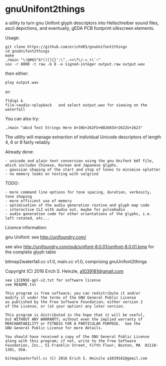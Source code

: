 # gnuUnifont2things
a utility to turn gnu Unifont glyph descriptors into Hellschreiber sound files, ascii depictions, and eventually, gEDA PCB footprint silkscreen elements.

Usage:

	git clone https://github.com/erichVK5/gnuUnifont2things
	cd gnuUnifont2things
	make
	./main "\!@#$%^&*()[]{}':\",.<>\?\/-=_+\`~"
	sox -r 8000 -t raw -b 8 -e signed-integer output.raw output.wav

then either:

	play output.wav

or: 

	fldigi &
	file->audio->playback   and select output.wav for viewing on the waterfall


You can also try:

	./main "abcd Test Strings Here U+30U+262FU+002603U+2622U+2623"

The utility will manage extraction of individual Unicode descriptors of length 4, 6 or 8 fairly reliably.

Already done:

	- unicode and plain text conversion using the gnu Unifont bdf file, which includes Chinese, Korean and Japanese glyphs.
	- gaussian shaping of the start and stop of tones to minimise splatter
	- no memory leaks on testing with valgrind

TODO:

	- more command line options for tone spacing, duration, verbosity, tone shaping
	- more efficient use of memory
	- optimisation of the audio generation routine and glyph map code
	- interactive CLI with audio out, maybe for pulseAudio
	- audio generation code for other orientations of the glyphs, i.e. left rotated, etc...

Licence information:

gnu Unifont: see http://unifoundry.com/

see also http://unifoundry.com/pub/unifont-8.0.01/unifont-8.0.01.bmp for the complete glyph table



bitmap2waterfall.cc v1.0, 
main.cc v1.0, 
comprising gnuUnifont2things

Copyright (C) 2016 Erich S. Heinzle, a1039181@gmail.com

    see LICENSE-gpl-v2.txt for software license
    see README.txt
    
    This program is free software; you can redistribute it and/or
    modify it under the terms of the GNU General Public License
    as published by the Free Software Foundation; either version 2
    of the License, or (at your option) any later version.
    
    This program is distributed in the hope that it will be useful,
    but WITHOUT ANY WARRANTY; without even the implied warranty of
    MERCHANTABILITY or FITNESS FOR A PARTICULAR PURPOSE.  See the
    GNU General Public License for more details.
    
    You should have received a copy of the GNU General Public License
    along with this program; if not, write to the Free Software
    Foundation, Inc., 51 Franklin Street, Fifth Floor, Boston, MA  02110-1301, USA.
    
    bitmap2waterfall.cc (C) 2016 Erich S. Heinzle a1039181@gmail.com
